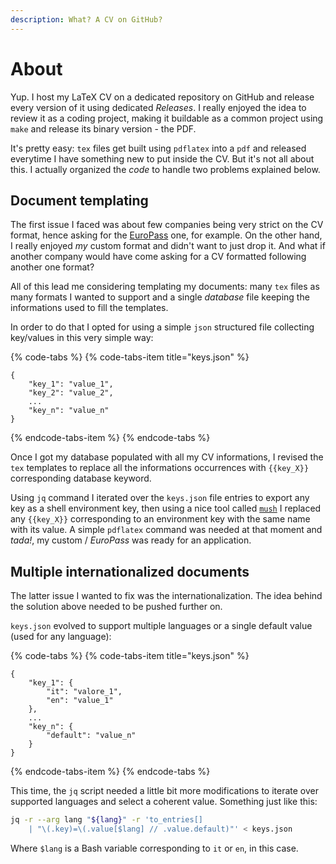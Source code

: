 ```yaml
---
description: What? A CV on GitHub?
---
```


# About

Yup. I host my LaTeX CV on a dedicated repository on GitHub and release every version of it using dedicated _Releases_. I really enjoyed the idea to review it as a coding project, making it buildable as a common project using `make` and release its binary version - the PDF.

It's pretty easy: `tex` files get built using `pdflatex` into a `pdf` and released everytime I have something new to put inside the CV. But it's not all about this. I actually organized the _code_ to handle two problems explained below.

## Document templating

The first issue I faced was about few companies being very strict on the CV format, hence asking for the [EuroPass](https://europass.cedefop.europa.eu/it/documents/curriculum-vitae/templates-instructions/templates/doc) one, for example. On the other hand, I really enjoyed _my_ custom format and didn't want to just drop it. And what if another company would have come asking for a CV formatted following another one format?

All of this lead me considering templating my documents: many `tex` files as many formats I wanted to support and a single _database_ file keeping the informations used to fill the templates.

In order to do that I opted for using a simple `json` structured file collecting key/values in this very simple way:

{% code-tabs %}
{% code-tabs-item title="keys.json" %}
```text
{
    "key_1": "value_1",
    "key_2": "value_2",
    ...
    "key_n": "value_n"
}
```
{% endcode-tabs-item %}
{% endcode-tabs %}

Once I got my database populated with all my CV informations, I revised the `tex` templates to replace all the informations occurrences with `{{key_X}}` corresponding database keyword.

Using `jq` command I iterated over the `keys.json` file entries to export any key as a shell environment key, then using a nice tool called [`mush`](https://github.com/jwerle/mush) I replaced any `{{key_X}}` corresponding to an environment key with the same name with its value. A simple `pdflatex` command was needed at that moment and _tada!_, my custom / _EuroPass_ was ready for an application.

## Multiple internationalized documents

The latter issue I wanted to fix was the internationalization. The idea behind the solution above needed to be pushed further on.

`keys.json` evolved to support multiple languages or a single default value \(used for any language\):

{% code-tabs %}
{% code-tabs-item title="keys.json" %}
```text
{
	"key_1": {
		"it": "valore_1",
		"en": "value_1"
	},
	...
	"key_n": {
		"default": "value_n"
	}
}
```
{% endcode-tabs-item %}
{% endcode-tabs %}

This time, the `jq` script needed a little bit more modifications to iterate over supported languages and select a coherent value. Something just like this:

```bash
jq -r --arg lang "${lang}" -r 'to_entries[]
    | "\(.key)=\(.value[$lang] // .value.default)"' < keys.json
```

Where `$lang` is a Bash variable corresponding to `it` or `en`, in this case.



